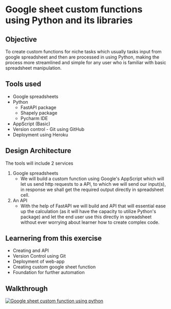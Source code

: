 # Google sheet custom functions using Python and its libraries

## Objective 
To create custom functions for niche tasks which usually tasks input from google spreadsheet and then are processed in using Python, making the process more streamlined and simple for any user who is familiar with basic spreadsheet manipulation.

## Tools used
- Google spreadsheets
- Python
  - FastAPI package
  - Shapely package
  - Pycharm IDE
- AppScript (Basic)
- Version control - Git using GitHub
- Deployment using Heroku

## Design Architecture
The tools will include 2 services
1. Google spreadsheets
   - We will build a custom function using Google's AppScript which will let us send http requests to a API, to which we will send our input(s), in response we shall get the required output directly in spreadsheet cell.
2. An API
   - With the help of FastAPI we will build and API that will essential ease up the calculation (as it will have the capacity to utilize Python's package) and let the end user use this directly in spreadsheet without ever worrying about learner how to create complex code.

## Learnering from this exercise
- Creating and API
- Version Control using Git
- Deployment of web-app
- Creating custom google sheet function
- Foundation for further automation

## Walkthrough
[![Google sheet custom function using python](https://yt-embed.herokuapp.com/embed?v=wh6j2vPPmDg)](https://www.youtube.com/watch?v=wh6j2vPPmDg "Google sheet custom function using python")
